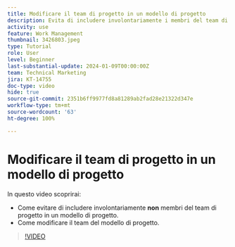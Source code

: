 ```yaml
---
title: Modificare il team di progetto in un modello di progetto
description: Evita di includere involontariamente i membri del team di progetto in un modello di progetto imparando a modificare quest’ultimo.
activity: use
feature: Work Management
thumbnail: 3426803.jpeg
type: Tutorial
role: User
level: Beginner
last-substantial-update: 2024-01-09T00:00:00Z
team: Technical Marketing
jira: KT-14755
doc-type: video
hide: true
source-git-commit: 2351b6ff9977fd8a81289ab2fad28e21322d347e
workflow-type: tm+mt
source-wordcount: '63'
ht-degree: 100%

---
```


# Modificare il team di progetto in un modello di progetto

In questo video scoprirai:

* Come evitare di includere involontariamente **non** membri del team di progetto in un modello di progetto.
* Come modificare il team del modello di progetto.

>[!VIDEO](https://video.tv.adobe.com/v/3426803/?quality=12&learn=on)
